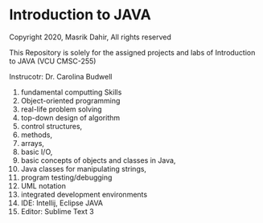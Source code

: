 # Introduction to JAVA
Copyright 2020, Masrik Dahir, All rights reserved

This Repository is solely for the assigned projects and labs of Introduction to JAVA (VCU CMSC-255)

Instrucotr: Dr. Carolina Budwell

1. fundamental computting Skills 
2. Object-oriented programming 
3. real-life problem solving 
4. top-down design of algorithm
5. control structures, 
6. methods, 
7. arrays, 
8. basic I/O, 
9. basic concepts of objects and classes in Java, 
10. Java classes for manipulating strings, 
11. program testing/debugging 
12. UML notation
13. integrated development environments 
14. IDE: Intellij, Eclipse JAVA
15. Editor: Sublime Text 3

